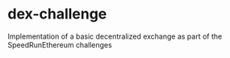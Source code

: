 # dex-challenge
Implementation of a basic decentralized exchange as part of the SpeedRunEthereum challenges
